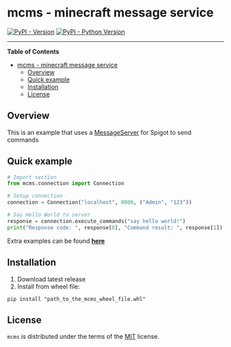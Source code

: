 # mcms - minecraft message service

[![PyPI - Version](https://img.shields.io/pypi/v/mcms.svg)](https://pypi.org/project/mcms)
[![PyPI - Python Version](https://img.shields.io/pypi/pyversions/mcms.svg)](https://pypi.org/project/mcms)

-----

**Table of Contents**

- [mcms - minecraft message service](#mcms---minecraft-message-service)
  - [Overview](#overview)
  - [Quick example](#quick-example)
  - [Installation](#installation)
  - [License](#license)

## Overview
This is an example that uses a [MessageServer](https://github.com/answering007/MessageServer) for Spigot to send commands

## Quick example
```python
# Import section
from mcms.connection import Connection

# Setup connection
connection = Connection("localhost", 8000, ("Admin", "123"))

# Say Hello World to server
response = connection.execute_commands("say hello world!")
print("Response code: ", response[0], "Command result: ", response[1])
```
Extra examples can be found **[here](https://github.com/answering007/mcms/tree/master/examples)**
## Installation

1. Download latest release
2. Install from wheel file:
```console
pip install "path_to_the_mcms_wheel_file.whl"
```

## License

`mcms` is distributed under the terms of the [MIT](https://spdx.org/licenses/MIT.html) license.
